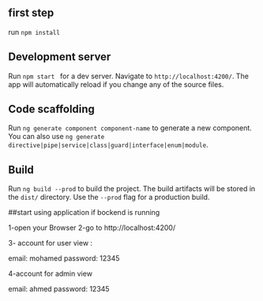 

## first step

run `npm install`

## Development server

Run `npm start ` for a dev server. Navigate to `http://localhost:4200/`. The app will automatically reload if you change any of the source files.

## Code scaffolding

Run `ng generate component component-name` to generate a new component. You can also use `ng generate directive|pipe|service|class|guard|interface|enum|module`.

## Build

Run `ng build --prod` to build the project. The build artifacts will be stored in the `dist/` directory. Use the `--prod` flag for a production build.


##start using application if bockend is running 

1-open your Browser
2-go to http://localhost:4200/ 

3- account for user view :
 
email: mohamed
password: 12345

4-account for admin view

email: ahmed
password: 12345
